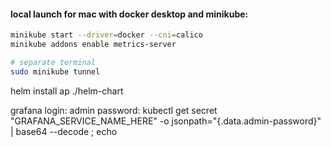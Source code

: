 #### local launch for mac with docker desktop and minikube:

```bash
minikube start --driver=docker --cni=calico
minikube addons enable metrics-server

# separate terminal
sudo minikube tunnel
```

helm install ap ./helm-chart

grafana
login: admin
password:
kubectl get secret "GRAFANA_SERVICE_NAME_HERE" -o jsonpath="{.data.admin-password}" | base64 --decode ; echo